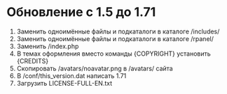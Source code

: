 Обновление с 1.5 до 1.71
========================

1. Заменить одноимённые файлы и подкаталоги в каталоге /includes/
2. Заменить одноимённые файлы и подкаталоги в каталоге /rpanel/
3. Заменить /index.php
4. В темах оформления вместо команды {COPYRIGHT} установить {CREDITS}
5. Скопировать /avatars/noavatar.png в /avatars/ сайта
6. В /conf/this_version.dat написать 1.71
7. Загрузить LICENSE-FULL-EN.txt
